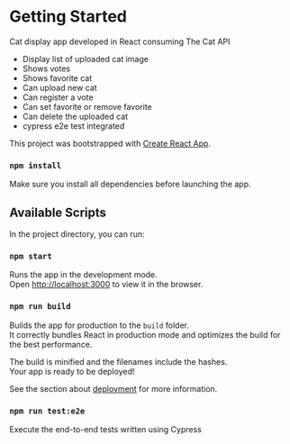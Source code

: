 # Getting Started

Cat display app developed in React consuming The Cat API

- Display list of uploaded cat image
- Shows votes
- Shows favorite cat
- Can upload new cat
- Can register a vote
- Can set favorite or remove favorite
- Can delete the uploaded cat
- cypress e2e test integrated

This project was bootstrapped with [Create React App](https://github.com/facebook/create-react-app).

### `npm install`

Make sure you install all dependencies before launching the app.

## Available Scripts

In the project directory, you can run:

### `npm start`

Runs the app in the development mode.\
Open [http://localhost:3000](http://localhost:3000) to view it in the browser.

### `npm run build`

Builds the app for production to the `build` folder.\
It correctly bundles React in production mode and optimizes the build for the best performance.

The build is minified and the filenames include the hashes.\
Your app is ready to be deployed!

See the section about [deployment](https://facebook.github.io/create-react-app/docs/deployment) for more information.

### `npm run test:e2e`

Execute the end-to-end tests written using Cypress
